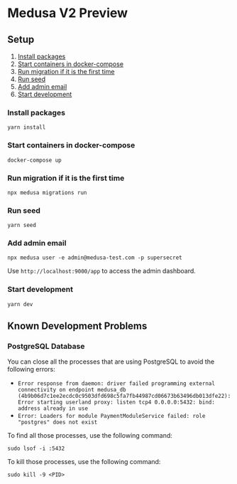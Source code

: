 # Medusa V2 Preview

## Setup

1. [Install packages](#install-packages)
1. [Start containers in docker-compose](#start-containers-in-docker-compose)
1. [Run migration if it is the first time](#run-migration-if-it-is-the-first-time)
1. [Run seed](#run-seed)
1. [Add admin email](#add-admin-email)
1. [Start development](#start-development)

### Install packages

```shell
yarn install
```

### Start containers in docker-compose

```shell
docker-compose up
```

### Run migration if it is the first time

```shell
npx medusa migrations run
```

### Run seed

```shell
yarn seed
```

### Add admin email

```shell
npx medusa user -e admin@medusa-test.com -p supersecret
```

Use `http://localhost:9000/app` to access the admin dashboard.

### Start development

```shell
yarn dev
```

## Known Development Problems

### PostgreSQL Database

You can close all the processes that are using PostgreSQL to avoid the following errors:

- `Error response from daemon: driver failed programming external connectivity on endpoint medusa_db (4b9b06d7c1ee2ecdc0c9503dfd698c5fa7fb44987cd06673b63496db013dfe22): Error starting userland proxy: listen tcp4 0.0.0.0:5432: bind: address already in use`
- `Error: Loaders for module PaymentModuleService failed: role "postgres" does not exist`

To find all those processes, use the following command:

```shell
sudo lsof -i :5432
```

To kill those processes, use the following command:

```shell
sudo kill -9 <PID>
```
